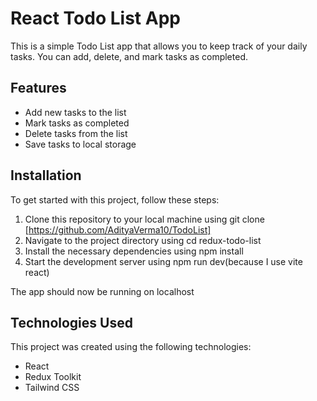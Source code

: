 # React Todo List App

This is a simple Todo List app that allows you to keep track of your daily tasks. You can add, delete, and mark tasks as completed.

## Features

- Add new tasks to the list
- Mark tasks as completed
- Delete tasks from the list
- Save tasks to local storage

## Installation

To get started with this project, follow these steps:

1. Clone this repository to your local machine using git clone [https://github.com/AdityaVerma10/TodoList]
2. Navigate to the project directory using cd redux-todo-list
3. Install the necessary dependencies using npm install
4. Start the development server using npm run dev(because I use vite react)

The app should now be running on localhost

## Technologies Used

This project was created using the following technologies:

- React
- Redux Toolkit
- Tailwind CSS


